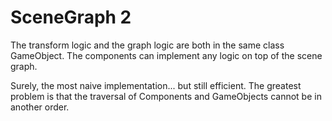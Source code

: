 ﻿#  SceneGraph 2

The transform logic and the graph logic are both in the same class GameObject.
The components can implement any logic on top of the scene graph.

Surely, the most naive implementation... but still efficient.
The greatest problem is that the traversal of Components and GameObjects cannot be in another order.